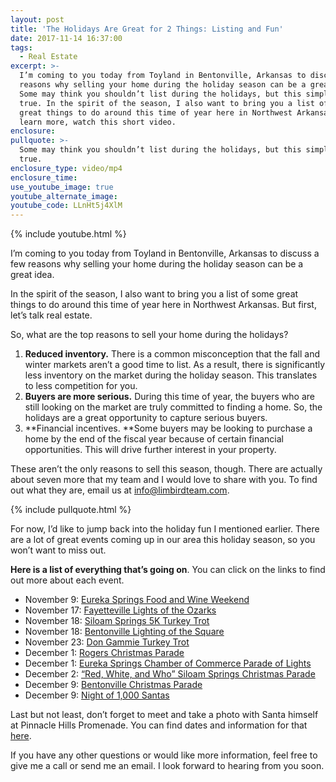 ```yaml
---
layout: post
title: 'The Holidays Are Great for 2 Things: Listing and Fun'
date: 2017-11-14 16:37:00
tags:
  - Real Estate
excerpt: >-
  I’m coming to you today from Toyland in Bentonville, Arkansas to discuss a few
  reasons why selling your home during the holiday season can be a great idea.
  Some may think you shouldn’t list during the holidays, but this simply isn’t
  true. In the spirit of the season, I also want to bring you a list of some
  great things to do around this time of year here in Northwest Arkansas. To
  learn more, watch this short video.
enclosure:
pullquote: >-
  Some may think you shouldn’t list during the holidays, but this simply isn’t
  true.
enclosure_type: video/mp4
enclosure_time:
use_youtube_image: true
youtube_alternate_image:
youtube_code: LLnHt5j4XlM
---
```



{% include youtube.html %}

I’m coming to you today from Toyland in Bentonville, Arkansas to discuss a few reasons why selling your home during the holiday season can be a great idea.

In the spirit of the season, I also want to bring you a list of some great things to do around this time of year here in Northwest Arkansas. But first, let’s talk real estate.

So, what are the top reasons to sell your home during the holidays?

1. **Reduced inventory.** There is a common misconception that the fall and winter markets aren’t a good time to list. As a result, there is significantly less inventory on the market during the holiday season. This translates to less competition for you.
2. **Buyers are more serious.** During this time of year, the buyers who are still looking on the market are truly committed to finding a home. So, the holidays are a great opportunity to capture serious buyers.
3. **Financial incentives.&nbsp;**Some buyers may be looking to purchase a home by the end of the fiscal year because of certain financial opportunities. This will drive further interest in your property.

These aren’t the only reasons to sell this season, though. There are actually about seven more that my team and I would love to share with you. To find out what they are, email us at [info@limbirdteam.com](javascript:void(location.href='mailto:'+String.fromCharCode(105,110,102,111,64,108,105,109,98,105,114,100,116,101,97,109,46,99,111,109))).

{% include pullquote.html %}

For now, I’d like to jump back into the holiday fun I mentioned earlier. There are a lot of great events coming up in our area this holiday season, so you won’t want to miss out.

**Here is a list of everything that’s going on**. You can click on the links to find out more about each event.

* November 9: [Eureka Springs Food and Wine Weekend](https://www.eurekasprings.org/foodandwine/)
* November 17: [Fayetteville Lights of the Ozarks](http://www.experiencefayetteville.com/lights-of-the-ozarks)
* November 18: [Siloam Springs 5K Turkey Trot](https://app.regwiz.io/register/sstt/292)
* November 18: [Bentonville Lighting of the Square](https://www.arkansas.com/event/lighting-of-the-bentonville-square/149476)
* November 23:&nbsp;[Don Gammie Turkey Trot](http://www.turkeytrotar.com/)
* December 1: [Rogers Christmas Parade](http://www.mainstreetrogers.com/event/christmas-parade-2/)
* December 1: [Eureka Springs Chamber of Commerce Parade of Lights](http://www.eurekaspringschamber.com/events/details/2017-eureka-springs-chamber-of-commerce-parade-of-lights-460)
* December 2: [“Red, White, and Who” Siloam Springs Christmas Parade](https://www.hlofss.com/christmas-parade.html)
* December 9: [Bentonville Christmas Parade](https://www.arkansas.com/event/bentonville-christmas-parade/149480)
* December 9: [Night of 1,000 Santas](https://www.eurekasprings.org/event/night-1000-santas/)

Last but not least, don’t forget to meet and take a photo with Santa himself at Pinnacle Hills Promenade. You can find dates and information for that [here](https://www.pinnaclehillspromenade.com/en/events/photos-with-santa-15907.html).

If you have any other questions or would like more information, feel free to give me a call or send me an email. I look forward to hearing from you soon.